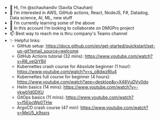 - 👋 Hi, I’m @schauhandiv (Savita Chauhan)
- 👀 I’m interested in AWS, GitHub actions, React, NodeJS, F#, Datadog, Data science, AI, ML, new stuff
- 🌱 I’m currently learning some of the above
- 💞️ In this account I’m looking to collaborate on DMGPro project
- 📫 Best way to reach me is thru company's Teams channel 
- ✨ Helpful links:
  - GitHub setup: https://docs.github.com/en/get-started/quickstart/set-up-git?email_source=welcome
  - GitHub Actions tutorial (32 mins): https://www.youtube.com/watch?v=R8_veQiYBjI
  - Kubernettes crash course for Absolute beginner (1 hour): https://www.youtube.com/watch?v=s_o8dwzRlu4
  - Kubernettes full course for beginner (4 hours): https://www.youtube.com/watch?app=desktop&v=X48VuDVv0do
  - Helm basics (14 mins): https://www.youtube.com/watch?v=-ykwb1d0DXU
  - GitOps basics (11 mins): https://www.youtube.com/watch?v=f5EpcWp0THw
  - ArgoCD crash course (47 min): https://www.youtube.com/watch?v=MeU5_k9ssrs


<!-- - ![This is an image](https://myoctocat.com/assets/images/base-octocat.svg)-->

<!---
schauhandiv/schauhandiv is a ✨ special ✨ repository because its `README.md` (this file) appears on your GitHub profile.
You can click the Preview link to take a look at your changes.
--->
